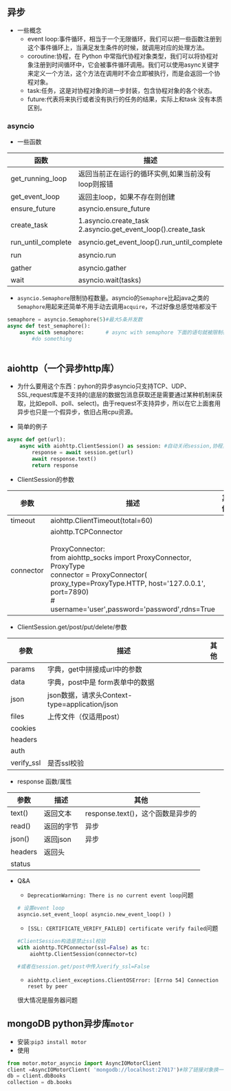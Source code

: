 ## 异步

- 一些概念
    - event loop:事件循环，相当于一个无限循环，我们可以把一些函数注册到这个事件循环上，当满足发生条件的时候，就调用对应的处理方法。
    - coroutine:协程，在 Python 中常指代协程对象类型，我们可以将协程对象注册到时间循环中，它会被事件循环调用。我们可以使用async关键字来定义一个方法，这个方法在调用时不会立即被执行，而是会返回一个协程对象。
    - task:任务，这是对协程对象的进一步封装，包含协程对象的各个状态。
    - future:代表将来执行或者没有执行的任务的结果，实际上和task 没有本质区别。


### asyncio

- 一些函数

函数|描述|其他
---|---|---
get_running_loop|返回当前正在运行的循环实例,如果当前没有loop则报错|
get_event_loop|返回主loop，如果不存在则创建|
ensure_future|asyncio.ensure_future|
create_task|1.asyncio.create_task</br>2.asyncio.get_event_loop().create_task|1.等价于asyncio.get_running_loop().create_task
run_until_complete|asyncio.get_event_loop().run_until_complete|阻塞运行协程并返回结果
run|asyncio.run|阻塞运行协程并返回结果
gather|asyncio.gather|运行一组协程
wait|asyncio.wait(tasks)|

- `asyncio.Semaphore`限制协程数量。asyncio的`Semaphore`比起java之类的`Semaphore`用起来还简单不用手动去调用`acquire`，不过好像总感觉啥都没干
```python
semaphore = asyncio.Semaphore(5)#最大5条并发数
async def test_semaphore():
    async with semaphore:       # async with semaphore 下面的语句就被限制在最大5条并发了
        #do something
        
```

## aiohttp（一个异步http库）
- 为什么要用这个东西：pyhon的异步asyncio只支持TCP、UDP、SSL,request库是不支持的(底层的数据包消息获取还是需要通过某种机制来获取，比如epoll、poll、select)。由于request不支持异步，所以在它上面套用异步也只是一个假异步，依旧占用cpu资源。

- 简单的例子
```python
async def get(url):
    async with aiohttp.ClientSession() as session: #自动关闭session,协程里面witch前要加async
        response = await session.get(url)
        await response.text()
        return response
```

- ClientSession的参数

参数|描述|其他
---|---|---
timeout|aiohttp.ClientTimeout(total=60)|
connector|aiohttp.TCPConnector</br></br>ProxyConnector:</br>from aiohttp_socks import ProxyConnector, ProxyType</br>connector = ProxyConnector(  proxy_type=ProxyType.HTTP, host='127.0.0.1', port=7890)</br># username='user',password='password',rdns=True|

- ClientSession.get/post/put/delete/参数

参数|描述|其他
---|---|---
params|字典，get中拼接成url中的参数|
data|字典，post中是 form表单中的数据|
json|json数据，请求头Context-type=application/json|
files|上传文件（仅适用post）|
cookies||
headers||
auth||
verify_ssl|是否ssl校验|

- response 函数/属性

参数|描述|其他
---|---|---
text()|返回文本|response.text()，这个函数是异步的
read()|返回的字节|异步
json()|返回json|异步
headers|返回头|
status||

- Q&A
    - `DeprecationWarning: There is no current event loop`问题
    ```python
    # 设置event loop
    asyncio.set_event_loop( asyncio.new_event_loop() )
    ```

    - `[SSL: CERTIFICATE_VERIFY_FAILED] certificate verify failed`问题
    ```python
    #ClientSession构造是禁止ssl校验
    with aiohttp.TCPConnector(ssl=False) as tc:
        aiohttp.ClientSession(connector=tc)

    #或者在session.get/post中传入verify_ssl=False
    ```

    - `aiohttp.client_exceptions.ClientOSError: [Errno 54] Connection reset by peer`

    很大情况是服务器问题

## mongoDB python异步库`motor`
- 安装:`pip3 install motor`
- 使用
```python
from motor.motor_asyncio import AsyncIOMotorClient
client =AsyncIOMotorClient( 'mongodb://localhost:27017')#除了链接对象换一下其他的没有不一样
db = client.dbBooks
collection = db.books
```
